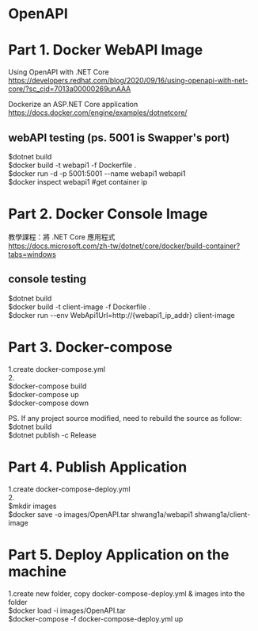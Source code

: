 # OpenAPI

Part 1. Docker WebAPI Image
=======================================
Using OpenAPI with .NET Core <br />
https://developers.redhat.com/blog/2020/09/16/using-openapi-with-net-core/?sc_cid=7013a00000269unAAA<br />

Dockerize an ASP.NET Core application<br />
https://docs.docker.com/engine/examples/dotnetcore/<br />

webAPI testing (ps. 5001 is Swapper's port)
--------------------------
$dotnet build<br />
$docker build -t webapi1 -f Dockerfile .<br />
$docker run -d -p 5001:5001 --name webapi1 webapi1<br />
$docker inspect webapi1   #get container ip<br />

Part 2. Docker Console Image
=======================================

教學課程：將 .NET Core 應用程式<br />
https://docs.microsoft.com/zh-tw/dotnet/core/docker/build-container?tabs=windows<br />

console testing
-----------------------
$dotnet build<br />
$docker build -t client-image -f Dockerfile .<br />
$docker run --env WebApi1Url=http://{webapi1_ip_addr} client-image<br />

Part 3. Docker-compose
=========================================
1.create docker-compose.yml <br />
2.<br />
$docker-compose build<br />
$docker-compose up<br />
$docker-compose down<br />

PS. If any project source modified, need to rebuild the source as follow:<br />
    $dotnet build<br />
    $dotnet publish -c Release<br />

Part 4. Publish Application
=========================================
1.create docker-compose-deploy.yml<br />
2.<br />
$mkdir images<br />
$docker save -o images/OpenAPI.tar shwang1a/webapi1 shwang1a/client-image<br />

Part 5. Deploy Application on the machine
==========================================
1.create new folder, copy docker-compose-deploy.yml & images into the folder <br />
$docker load -i images/OpenAPI.tar<br />
$docker-compose -f docker-compose-deploy.yml up<br />





